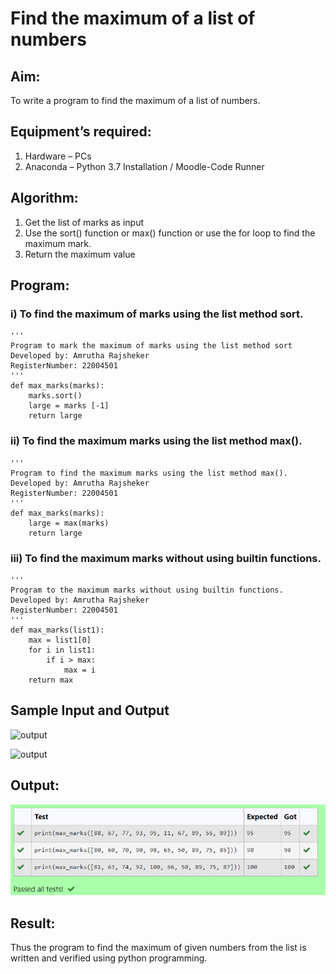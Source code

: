 # Find the maximum of a list of numbers
## Aim:
To write a program to find the maximum of a list of numbers.
## Equipment’s required:
1.	Hardware – PCs
2.	Anaconda – Python 3.7 Installation / Moodle-Code Runner
## Algorithm:
1.	Get the list of marks as input
2.	Use the sort() function or max() function or use the for loop to find the maximum mark.
3.	Return the maximum value
## Program:

### i) To find the maximum of marks using the list method sort.
```
''' 
Program to mark the maximum of marks using the list method sort
Developed by: Amrutha Rajsheker
RegisterNumber: 22004501
'''
def max_marks(marks):
    marks.sort()
    large = marks [-1]
    return large
```

### ii) To find the maximum marks using the list method max().
```
''' 
Program to find the maximum marks using the list method max().
Developed by: Amrutha Rajsheker
RegisterNumber: 22004501
'''
def max_marks(marks):
    large = max(marks)
    return large
```

### iii) To find the maximum marks without using builtin functions.
```
''' 
Program to the maximum marks without using builtin functions.
Developed by: Amrutha Rajsheker
RegisterNumber: 22004501
'''
def max_marks(list1):
    max = list1[0]
    for i in list1:
        if i > max:
            max = i
    return max
```
## Sample Input and Output
![output](./img/max_marks1.jpg)

![output](./img/max_marks2.jpg) 

## Output:
![output](/max.png)

## Result:
Thus the program to find the maximum of given numbers from the list is written and verified using python programming.